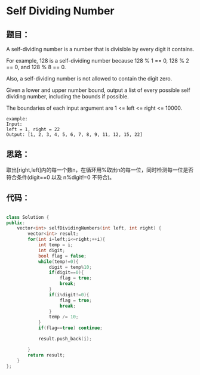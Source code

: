 # Self Dividing Number

## 题目：

  A self-dividing number is a number that is divisible by every digit it contains.

For example, 128 is a self-dividing number because 128 % 1 == 0, 128 % 2 == 0, and 128 % 8 == 0.

Also, a self-dividing number is not allowed to contain the digit zero.

Given a lower and upper number bound, output a list of every possible self dividing number, including the bounds if possible.

The boundaries of each input argument are 1 <= left <= right <= 10000.

```
example:
Input: 
left = 1, right = 22
Output: [1, 2, 3, 4, 5, 6, 7, 8, 9, 11, 12, 15, 22]

```

## 思路：
 
  取出[right,left]内的每一个数n，在循环用%取出n的每一位，同时检测每一位是否符合条件(digit==0 以及 n%digit!=0 不符合)。
  
  
## 代码：

```cpp

class Solution {
public:
    vector<int> selfDividingNumbers(int left, int right) {
        vector<int> result;
        for(int i=left;i<=right;++i){
            int temp = i;
            int digit;
            bool flag = false;
            while(temp!=0){
                digit = temp%10;
                if(digit==0){
                    flag = true;
                    break;
                }
                if(i%digit!=0){
                    flag = true;
                    break;
                }
                temp /= 10;
            }
            if(flag==true) continue;

            result.push_back(i);

        }
        return result;
    }
};

```

